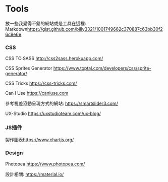 # Tools #
放一些我覺得不錯的網站或是工具在這裡:
Markdown<https://gist.github.com/billy3321/1001749662c370887c63bb30f26c9e6e>
### CSS ###
CSS TO SASS <http://css2sass.herokuapp.com/>

CSS Sprites Generator <https://www.toptal.com/developers/css/sprite-generator/>

CSS Tricks <https://css-tricks.com/>

Can I Use <https://caniuse.com>

參考視差滾動呈現方式的網站: <https://smartslider3.com/>

UX-Studio <https://uxstudioteam.com/ux-blog/>

### JS插件 ###
製作圖表<https://www.chartjs.org/>
<br />
### Design ###
Photopea <https://www.photopea.com/>

設計相關: <https://material.io/>
